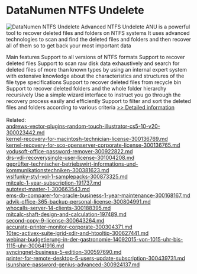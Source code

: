 # DataNumen NTFS Undelete
![DataNumen NTFS Undelete](https://mycommerce.akamaized.net/api/pimages/P300324573/BIG/300324573.GIF)
Advanced NTFS Undelete ANU is a powerful tool to recover deleted files and folders on NTFS systems It uses advanced technologies to scan and find the deleted files and folders and then recover all of them so to get back your most important data

Main features
 Support to all versions of NTFS formats
 Support to recover deleted files
 Support to scan raw disk data exhaustively and search for deleted files of more than known types by using an internal expert system with extensive knowledge about the characteristics and structures of the file type specifications Support to recover deleted files from recycle bin
 Support to recover deleted folders and the whole folder hierarchy recursively
 Use a simple wizard interface to instruct you go through the recovery process easily and efficiently
 Support to filter and sort the deleted files and folders according to various criteria
[>> Detailed information](https://secure.shareit.com/shareit/product.html?productid=300324573&affiliateid=200057808)<br/><br/>Related:
<br />[andrews-vector-plugins-random-touch-illustrator-cs5-10-v20-300023442.md](https://github.com/downloadplanet/downloadplanet/blob/main/andrews-vector-plugins-random-touch-illustrator-cs5-10-v20-300023442.md)<br />[kernel-recovery-for-macintosh-technician-license-300136769.md](https://github.com/downloadplanet/downloadplanet/blob/main/kernel-recovery-for-macintosh-technician-license-300136769.md)<br />[kernel-recovery-for-sco-openserver-corporate-license-300136765.md](https://github.com/downloadplanet/downloadplanet/blob/main/kernel-recovery-for-sco-openserver-corporate-license-300136765.md)<br />[vodusoft-office-password-remover-300922822.md](https://github.com/downloadplanet/downloadplanet/blob/main/vodusoft-office-password-remover-300922822.md)<br />[drs-vdi-recoverysingle-user-license-301004208.md](https://github.com/downloadplanet/downloadplanet/blob/main/drs-vdi-recoverysingle-user-license-301004208.md)<br />[geprüfter-technischer-betriebswirt-informations-und-kommunikationstechniken-300381623.md](https://github.com/downloadplanet/downloadplanet/blob/main/geprüfter-technischer-betriebswirt-informations-und-kommunikationstechniken-300381623.md)<br />[wslfunky-styl-vol-1-samplepacks-300873325.md](https://github.com/downloadplanet/downloadplanet/blob/main/wslfunky-styl-vol-1-samplepacks-300873325.md)<br />[mitcalc-1-year-subscription-191737.md](https://github.com/downloadplanet/downloadplanet/blob/main/mitcalc-1-year-subscription-191737.md)<br />[autotext-master-1-300663543.md](https://github.com/downloadplanet/downloadplanet/blob/main/autotext-master-1-300663543.md)<br />[ems-db-comparer-for-oracle-business-1-year-maintenance-300168167.md](https://github.com/downloadplanet/downloadplanet/blob/main/ems-db-comparer-for-oracle-business-1-year-maintenance-300168167.md)<br />[advik-office-365-backup-personal-license-300804991.md](https://github.com/downloadplanet/downloadplanet/blob/main/advik-office-365-backup-personal-license-300804991.md)<br />[whocalls-server-14-clients-300188395.md](https://github.com/downloadplanet/downloadplanet/blob/main/whocalls-server-14-clients-300188395.md)<br />[mitcalc-shaft-design-and-calculation-197489.md](https://github.com/downloadplanet/downloadplanet/blob/main/mitcalc-shaft-design-and-calculation-197489.md)<br />[second-copy-9-license-300643264.md](https://github.com/downloadplanet/downloadplanet/blob/main/second-copy-9-license-300643264.md)<br />[accurate-printer-monitor-corporate-300304371.md](https://github.com/downloadplanet/downloadplanet/blob/main/accurate-printer-monitor-corporate-300304371.md)<br />[10tec-activex-suite-igrid-xdir-and-htooltip-300627441.md](https://github.com/downloadplanet/downloadplanet/blob/main/10tec-activex-suite-igrid-xdir-and-htooltip-300627441.md)<br />[webinar-budgetierung-in-der-gastronomie-14092015-von-1015-uhr-bis-1115-uhr-300641916.md](https://github.com/downloadplanet/downloadplanet/blob/main/webinar-budgetierung-in-der-gastronomie-14092015-von-1015-uhr-bis-1115-uhr-300641916.md)<br />[syncingnet-business-5-edition-300597690.md](https://github.com/downloadplanet/downloadplanet/blob/main/syncingnet-business-5-edition-300597690.md)<br />[printer-for-remote-desktop-5-users-update-subscription-300439731.md](https://github.com/downloadplanet/downloadplanet/blob/main/printer-for-remote-desktop-5-users-update-subscription-300439731.md)<br />[isunshare-password-genius-advanced-300924137.md](https://github.com/downloadplanet/downloadplanet/blob/main/isunshare-password-genius-advanced-300924137.md)